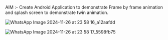 AIM :- Create Android Application to demonstrate Frame by frame animation and splash screen to demonstrate twin animation.

![WhatsApp Image 2024-11-26 at 23 58 16_a12aafdd](https://github.com/user-attachments/assets/38bd5552-b1e9-4345-bdcd-554967882a7b)

![WhatsApp Image 2024-11-26 at 23 58 17_5598fb75](https://github.com/user-attachments/assets/363acdaa-63ba-4373-8674-aade776fb0b3)
